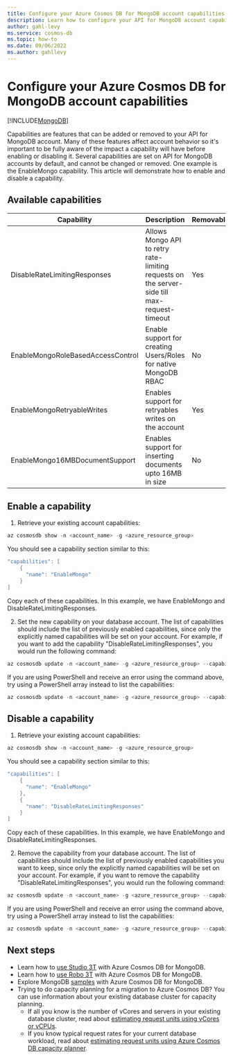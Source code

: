 ```yaml
---
title: Configure your Azure Cosmos DB for MongoDB account capabilities
description: Learn how to configure your API for MongoDB account capabilities
author: gahl-levy
ms.service: cosmos-db
ms.topic: how-to
ms.date: 09/06/2022
ms.author: gahllevy
---
```


# Configure your Azure Cosmos DB for MongoDB account capabilities
[!INCLUDE[MongoDB](../includes/appliesto-mongodb.md)]

Capabilities are features that can be added or removed to your API for MongoDB account. Many of these features affect account behavior so it's important to be fully aware of the impact a capability will have before enabling or disabling it. Several capabilities are set on API for MongoDB accounts by default, and cannot be changed or removed. One example is the EnableMongo capability. This article will demonstrate how to enable and disable a capability. 

## Available capabilities

| Capability | Description | Removable |
| --- | --- | --- |
| DisableRateLimitingResponses | Allows Mongo API to retry rate-limiting requests on the server-side till max-request-timeout | Yes |
| EnableMongoRoleBasedAccessControl | Enable support for creating Users/Roles for native MongoDB RBAC | No |
| EnableMongoRetryableWrites | Enables support for retryables writes on the account | Yes |
| EnableMongo16MBDocumentSupport | Enables support for inserting documents upto 16MB in size | No |

## Enable a capability
1. Retrieve your existing account capabilities:
```powershell
az cosmosdb show -n <account_name> -g <azure_resource_group>
```
You should see a capability section similar to this:
```powershell
"capabilities": [
    {
      "name": "EnableMongo"
    }
]
```
Copy each of these capabilities. In this example, we have EnableMongo and DisableRateLimitingResponses.

2. Set the new capability on your database account. The list of capabilities should include the list of previously enabled capabilities, since only the explicitly named capabilities will be set on your account. For example, if you want to add the capability "DisableRateLimitingResponses", you would run the following command: 
```powershell
az cosmosdb update -n <account_name> -g <azure_resource_group> --capabilities EnableMongo, DisableRateLimitingResponses
```
If you are using PowerShell and receive an error using the command above, try using a PowerShell array instead to list the capabilities: 
```powershell
az cosmosdb update -n <account_name> -g <azure_resource_group> --capabilities @("EnableMongo","DisableRateLimitingResponses")
```

## Disable a capability
1. Retrieve your existing account capabilities:
```powershell
az cosmosdb show -n <account_name> -g <azure_resource_group>
```
You should see a capability section similar to this:
```powershell
"capabilities": [
    {
      "name": "EnableMongo"
    },
    {
      "name": "DisableRateLimitingResponses"
    }
]
```
Copy each of these capabilities. In this example, we have EnableMongo and DisableRateLimitingResponses.

2. Remove the capability from your database account. The list of capabilities should include the list of previously enabled capabilities you want to keep, since only the explicitly named capabilities will be set on your account. For example, if you want to remove the capability "DisableRateLimitingResponses", you would run the following command: 
```powershell
az cosmosdb update -n <account_name> -g <azure_resource_group> --capabilities EnableMongo
```
If you are using PowerShell and receive an error using the command above, try using a PowerShell array instead to list the capabilities: 
```powershell
az cosmosdb update -n <account_name> -g <azure_resource_group> --capabilities @("EnableMongo")
```

## Next steps

- Learn how to [use Studio 3T](connect-using-mongochef.md) with Azure Cosmos DB for MongoDB.
- Learn how to [use Robo 3T](connect-using-robomongo.md) with Azure Cosmos DB for MongoDB.
- Explore MongoDB [samples](nodejs-console-app.md) with Azure Cosmos DB for MongoDB.
- Trying to do capacity planning for a migration to Azure Cosmos DB? You can use information about your existing database cluster for capacity planning.
    - If all you know is the number of vCores and servers in your existing database cluster, read about [estimating request units using vCores or vCPUs](../convert-vcore-to-request-unit.md). 
    - If you know typical request rates for your current database workload, read about [estimating request units using Azure Cosmos DB capacity planner](estimate-ru-capacity-planner.md).
